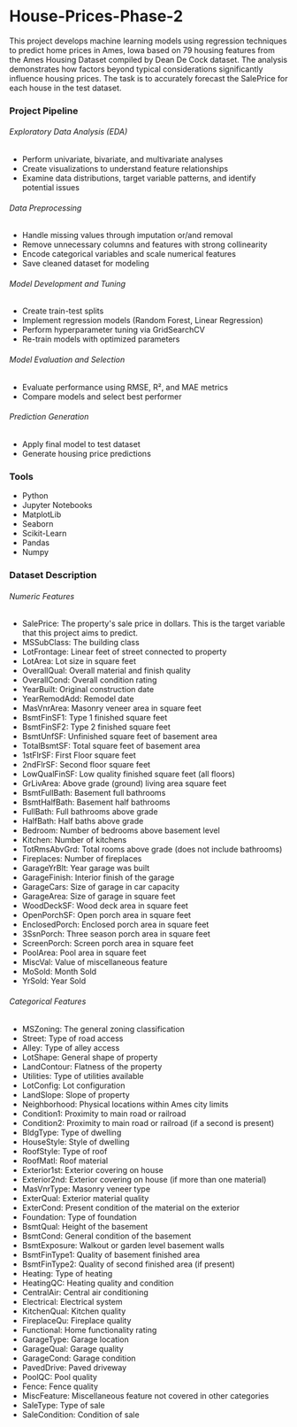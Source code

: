 # House-Prices-Phase-2

This project develops machine learning models using regression techniques to predict home prices in Ames, Iowa based on 79 housing features from the Ames Housing Dataset compiled by Dean De Cock dataset. The analysis demonstrates how factors beyond typical considerations significantly influence housing prices. The task is to accurately forecast the SalePrice for each house in the test dataset.

### Project Pipeline

###### Exploratory Data Analysis (EDA)
- Perform univariate, bivariate, and multivariate analyses
- Create visualizations to understand feature relationships
- Examine data distributions, target variable patterns, and identify potential issues

###### Data Preprocessing
- Handle missing values through imputation or/and removal
- Remove unnecessary columns and features with strong collinearity
- Encode categorical variables and scale numerical features
- Save cleaned dataset for modeling

###### Model Development and Tuning
- Create train-test splits
- Implement regression models (Random Forest, Linear Regression)
- Perform hyperparameter tuning via GridSearchCV
- Re-train models with optimized parameters

###### Model Evaluation and Selection
- Evaluate performance using RMSE, R², and MAE metrics
- Compare models and select best performer

###### Prediction Generation
- Apply final model to test dataset
- Generate housing price predictions

### Tools

- Python 
- Jupyter Notebooks
- MatplotLib
- Seaborn
- Scikit-Learn
- Pandas 
- Numpy

### Dataset Description

###### Numeric Features
- SalePrice: The property's sale price in dollars. This is the target variable that this project aims to predict.
- MSSubClass: The building class
- LotFrontage: Linear feet of street connected to property
- LotArea: Lot size in square feet
- OverallQual: Overall material and finish quality
- OverallCond: Overall condition rating
- YearBuilt: Original construction date
- YearRemodAdd: Remodel date
- MasVnrArea: Masonry veneer area in square feet
- BsmtFinSF1: Type 1 finished square feet
- BsmtFinSF2: Type 2 finished square feet
- BsmtUnfSF: Unfinished square feet of basement area
- TotalBsmtSF: Total square feet of basement area
- 1stFlrSF: First Floor square feet
- 2ndFlrSF: Second floor square feet
- LowQualFinSF: Low quality finished square feet (all floors)
- GrLivArea: Above grade (ground) living area square feet
- BsmtFullBath: Basement full bathrooms
- BsmtHalfBath: Basement half bathrooms
- FullBath: Full bathrooms above grade
- HalfBath: Half baths above grade
- Bedroom: Number of bedrooms above basement level
- Kitchen: Number of kitchens
- TotRmsAbvGrd: Total rooms above grade (does not include bathrooms)
- Fireplaces: Number of fireplaces
- GarageYrBlt: Year garage was built
- GarageFinish: Interior finish of the garage
- GarageCars: Size of garage in car capacity
- GarageArea: Size of garage in square feet
- WoodDeckSF: Wood deck area in square feet
- OpenPorchSF: Open porch area in square feet
- EnclosedPorch: Enclosed porch area in square feet
- 3SsnPorch: Three season porch area in square feet
- ScreenPorch: Screen porch area in square feet
- PoolArea: Pool area in square feet
- MiscVal: Value of miscellaneous feature
- MoSold: Month Sold
- YrSold: Year Sold

###### Categorical Features

- MSZoning: The general zoning classification
- Street: Type of road access
- Alley: Type of alley access
- LotShape: General shape of property
- LandContour: Flatness of the property
- Utilities: Type of utilities available
- LotConfig: Lot configuration
- LandSlope: Slope of property
- Neighborhood: Physical locations within Ames city limits
- Condition1: Proximity to main road or railroad
- Condition2: Proximity to main road or railroad (if a second is present)
- BldgType: Type of dwelling
- HouseStyle: Style of dwelling
- RoofStyle: Type of roof
- RoofMatl: Roof material
- Exterior1st: Exterior covering on house
- Exterior2nd: Exterior covering on house (if more than one material)
- MasVnrType: Masonry veneer type
- ExterQual: Exterior material quality
- ExterCond: Present condition of the material on the exterior
- Foundation: Type of foundation
- BsmtQual: Height of the basement
- BsmtCond: General condition of the basement
- BsmtExposure: Walkout or garden level basement walls
- BsmtFinType1: Quality of basement finished area
- BsmtFinType2: Quality of second finished area (if present)
- Heating: Type of heating
- HeatingQC: Heating quality and condition
- CentralAir: Central air conditioning
- Electrical: Electrical system
- KitchenQual: Kitchen quality
- FireplaceQu: Fireplace quality
- Functional: Home functionality rating
- GarageType: Garage location
- GarageQual: Garage quality
- GarageCond: Garage condition
- PavedDrive: Paved driveway
- PoolQC: Pool quality
- Fence: Fence quality
- MiscFeature: Miscellaneous feature not covered in other categories
- SaleType: Type of sale
- SaleCondition: Condition of sale
